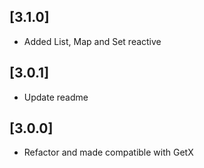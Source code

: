 ## [3.1.0] 
* Added List, Map and Set reactive

## [3.0.1] 
* Update readme

## [3.0.0] 
* Refactor and made compatible with GetX

